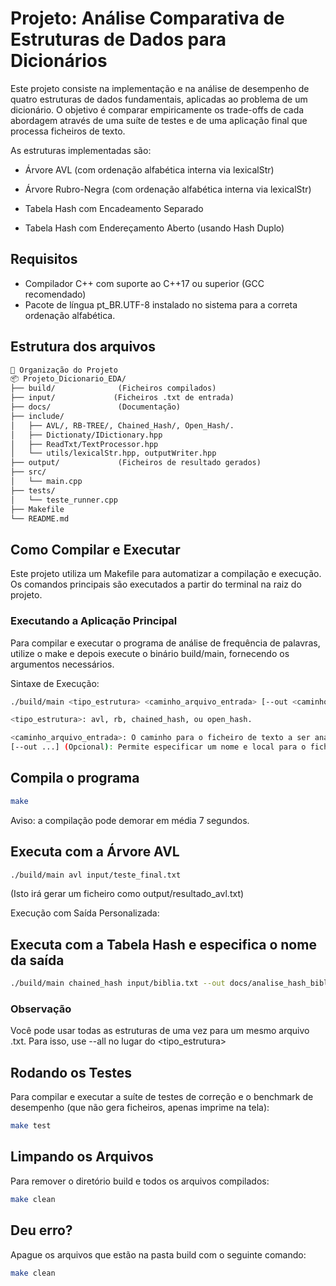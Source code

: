 # Projeto: Análise Comparativa de Estruturas de Dados para Dicionários

Este projeto consiste na implementação e na análise de desempenho de quatro estruturas de dados fundamentais, aplicadas ao problema de um dicionário. O objetivo é comparar empiricamente os trade-offs de cada abordagem através de uma suíte de testes e de uma aplicação final que processa ficheiros de texto.

As estruturas implementadas são:

* Árvore AVL (com ordenação alfabética interna via lexicalStr)

* Árvore Rubro-Negra (com ordenação alfabética interna via lexicalStr)

* Tabela Hash com Encadeamento Separado

* Tabela Hash com Endereçamento Aberto (usando Hash Duplo)

## Requisitos

* Compilador C++ com suporte ao C++17 ou superior (GCC recomendado)
* Pacote de língua pt_BR.UTF-8 instalado no sistema para a correta ordenação alfabética.

## Estrutura dos arquivos

```txt
📁 Organização do Projeto
📦 Projeto_Dicionario_EDA/
├── build/              (Ficheiros compilados)
├── input/             (Ficheiros .txt de entrada)
├── docs/               (Documentação)
├── include/
│   ├── AVL/, RB-TREE/, Chained_Hash/, Open_Hash/.
│   ├── Dictionaty/IDictionary.hpp
│   ├── ReadTxt/TextProcessor.hpp
│   └── utils/lexicalStr.hpp, outputWriter.hpp
├── output/             (Ficheiros de resultado gerados)
├── src/
│   └── main.cpp
├── tests/
│   └── teste_runner.cpp
├── Makefile
└── README.md

```

## Como Compilar e Executar

Este projeto utiliza um Makefile para automatizar a compilação e execução. Os comandos principais são executados a partir do terminal na raiz do projeto.

### Executando a Aplicação Principal

Para compilar e executar o programa de análise de frequência de palavras, utilize o make e depois execute o binário build/main, fornecendo os argumentos necessários.

Sintaxe de Execução:

```bash
./build/main <tipo_estrutura> <caminho_arquivo_entrada> [--out <caminho_arquivo_saida>]

<tipo_estrutura>: avl, rb, chained_hash, ou open_hash.

<caminho_arquivo_entrada>: O caminho para o ficheiro de texto a ser analisado (ex: outupt/teste.txt).
[--out ...] (Opcional): Permite especificar um nome e local para o ficheiro de resultados. Se omitido, um ficheiro padrão será criado na pasta output/.
```

## Compila o programa

```bash
make
```

Aviso: a compilação pode demorar em média 7 segundos.

## Executa com a Árvore AVL

```bash
./build/main avl input/teste_final.txt
```

(Isto irá gerar um ficheiro como output/resultado_avl.txt)

Execução com Saída Personalizada:

## Executa com a Tabela Hash e especifica o nome da saída

```bash
./build/main chained_hash input/biblia.txt --out docs/analise_hash_biblia.txt
```

### Observação

Você pode usar todas as estruturas de uma vez para um mesmo arquivo .txt. Para isso, use --all no lugar do <tipo_estrutura>

## Rodando os Testes

Para compilar e executar a suíte de testes de correção e o benchmark de desempenho (que não gera ficheiros, apenas imprime na tela):

```bash
make test
```

## Limpando os Arquivos

Para remover o diretório build e todos os arquivos compilados:

```bash
make clean
```

## Deu erro?

Apague os arquivos que estão na pasta build com o seguinte comando:

```bash
make clean
```
